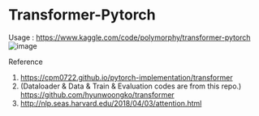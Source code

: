 # Transformer-Pytorch

Usage :
https://www.kaggle.com/code/polymorphy/transformer-pytorch
![image](https://user-images.githubusercontent.com/46921525/159798633-25e6dfb6-d049-481d-9053-07b3f70bae53.png)



Reference
1. https://cpm0722.github.io/pytorch-implementation/transformer
2. (Dataloader & Data & Train & Evaluation codes are from this repo.)
   https://github.com/hyunwoongko/transformer
3. http://nlp.seas.harvard.edu/2018/04/03/attention.html
